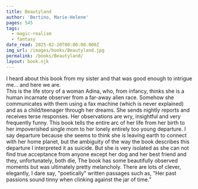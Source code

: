 ```yaml
---
title: Beautyland
author: 'Bertino, Marie-Helene'
pages: 545
tags:
  - magic-realism
  - fantasy
date_read: 2025-02-20T00:00:00.000Z
img_url: /images/books/Beautyland.jpg
permalink: /books/Beautyland/
layout: book.njk
---
```

I heard about this book from my sister and that was good enough to intrigue me... and here we are.  
This is the life story of a woman Adina, who, from infancy,
thinks she is a human incarnate observer from a far-away alien race.  Somehow she communicates with them using a fax machine (which
is never explained) and as a child/teenager through her dreams. She sends nightly reports and receives terse responses.  Her observations are wry, insightful and very
frequently funny.  This book tells the entire arc of her life from her birth to her impoverished single mom to her lonely
entirely too young departure.  I say departure because she seems to think she is leaving earth to connect with her home
planet, but the ambiguity of the way the book describes this departure I interpreted it as suicide.
But she is very isolated as she can not find true acceptance from anyone except her dog and her best friend and they, unfortunately, both die,
The book has some beautifully observed moments but was ultimately pretty melancholy.  There are lots of clever, elegantly, I dare say, "poetically" written passages such as, "Her past passions sound tinny when clinking against the jar of time.”
